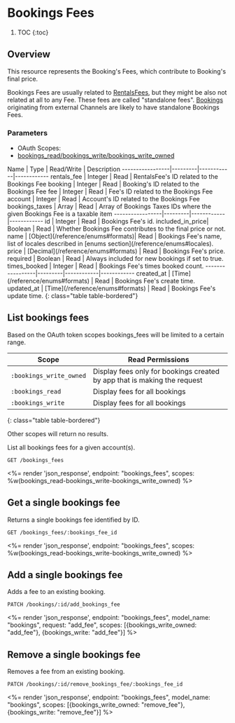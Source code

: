 # Bookings Fees

1. TOC
{:toc}

## Overview

This resource represents the Booking's Fees, which contribute to Booking's final price.

Bookings Fees are usually related to [RentalsFees](/reference/endpoints/rentals_fees/), but they might be also not related at all to any Fee. These fees are called "standalone fees". [Bookings](/reference/endpoints/bookings/) originating from external Channels are likely to have standalone Bookings Fees.

### Parameters
<ul class="nav nav-pills" role="tablist">
  <li class="disabled"><a>OAuth Scopes:</a></li>
  <li class="active"><a href="#bookings_read-bookings_write-bookings_write_owned" role="tab" data-toggle="pill">bookings_read/bookings_write/bookings_write_owned</a></li>
</ul>
<div class="tab-content" markdown="1">
  <div class="tab-pane active" id="bookings_read-bookings_write-bookings_write_owned" markdown="1">
Name             | Type    | Read/Write | Description
-----------------|---------|------------|------------
rentals_fee      | Integer | Read       | RentalsFee's ID related to the Bookings Fee
booking          | Integer | Read       | Booking's ID related to the Bookings Fee
fee              | Integer | Read       | Fee's ID related to the Bookings Fee
account          | Integer | Read       | Account's ID related to the Bookings Fee
bookings_taxes   | Array   | Read       | Array of Bookings Taxes IDs where the given Bookings Fee is a taxable item
-----------------|---------|------------|------------
id               | Integer | Read       | Bookings Fee's id.
included_in_price| Boolean | Read       | Whether Bookings Fee contributes to the final price or not.
name             | [Object](/reference/enums#formats)| Read       | Bookings Fee's name, list of locales described in [enums section](/reference/enums#locales).
price            | [Decimal](/reference/enums#formats)  | Read       | Bookings Fee's price.
required         | Boolean | Read       | Always included for new bookings if set to true.
times_booked     | Integer | Read       | Bookings Fee's times booked count.
-----------------|---------|------------|------------
created_at       | [Time](/reference/enums#formats) | Read         | Bookings Fee's create time.
updated_at       | [Time](/reference/enums#formats) | Read         | Bookings Fee's update time.
{: class="table table-bordered"}
  </div>
</div>


## List bookings fees

Based on the OAuth token scopes bookings_fees will be limited to a
certain range.

Scope                    | Read Permissions
-------------------------|------------
`:bookings_write_owned`  | Display fees only for bookings created by app that is making the request
`:bookings_read`         | Display fees for all bookings
`:bookings_write`        | Display fees for all bookings
{: class="table table-bordered"}

Other scopes will return no results.

List all bookings fees for a given account(s).

~~~
GET /bookings_fees
~~~

<%= render 'json_response', endpoint: "bookings_fees", scopes: %w(bookings_read-bookings_write-bookings_write_owned) %>

## Get a single bookings fee

Returns a single bookings fee identified by ID.

~~~
GET /bookings_fees/:bookings_fee_id
~~~

<%= render 'json_response', endpoint: "bookings_fees", scopes: %w(bookings_read-bookings_write-bookings_write_owned) %>

## Add a single bookings fee

Adds a fee to an existing booking.

~~~
PATCH /bookings/:id/add_bookings_fee
~~~

<%= render 'json_response', endpoint: "bookings_fees", model_name: "bookings", request: "add_fee", scopes: [{bookings_write_owned: "add_fee"}, {bookings_write: "add_fee"}] %>

## Remove a single bookings fee

Removes a fee from an existing booking.

~~~
PATCH /bookings/:id/remove_bookings_fee/:bookings_fee_id
~~~

<%= render 'json_response', endpoint: "bookings_fees", model_name: "bookings", scopes: [{bookings_write_owned: "remove_fee"}, {bookings_write: "remove_fee"}] %>
